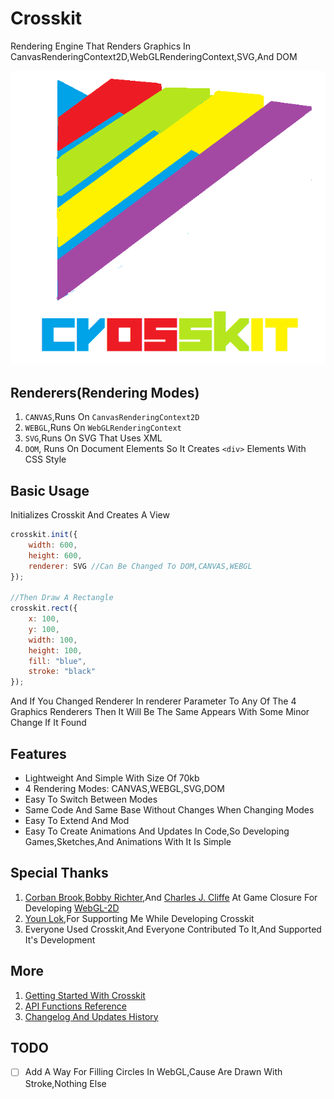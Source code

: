 # Crosskit
Rendering Engine That Renders Graphics In CanvasRenderingContext2D,WebGLRenderingContext,SVG,And DOM

<img src="crosskit_logo_new.png">

## Renderers(Rendering Modes)
1. `CANVAS`,Runs On `CanvasRenderingContext2D`
2. `WEBGL`,Runs On `WebGLRenderingContext`
3. `SVG`,Runs On SVG That Uses XML
4. `DOM`, Runs On Document Elements So It Creates `<div>` Elements With CSS Style 

## Basic Usage
Initializes Crosskit And Creates A View
```javascript
crosskit.init({
    width: 600,
    height: 600,
    renderer: SVG //Can Be Changed To DOM,CANVAS,WEBGL
});

//Then Draw A Rectangle
crosskit.rect({
    x: 100,
    y: 100,
    width: 100,
    height: 100,
    fill: "blue",
    stroke: "black"
});
```
And If You Changed Renderer In renderer Parameter To Any Of The 4 Graphics Renderers Then It Will Be The Same Appears With Some Minor Change If It Found

## Features
- Lightweight And Simple With Size Of 70kb
- 4 Rendering Modes: CANVAS,WEBGL,SVG,DOM
- Easy To Switch Between Modes
- Same Code And Same Base Without Changes When Changing Modes
- Easy To Extend And Mod
- Easy To Create Animations And Updates In Code,So Developing Games,Sketches,And Animations  With It Is Simple

## Special Thanks
1. [Corban Brook](http://twitter.com/corban),[Bobby Richter](http://twitter.com/secretrobotron),And [Charles J. Cliffe](http://twitter.com/ccliffe) At Game Closure For Developing [WebGL-2D](https://github.com/gameclosure/webgl-2d)
2. [Youn Lok](https://github.com/younlok),For Supporting Me While Developing Crosskit
3. Everyone Used Crosskit,And Everyone Contributed To It,And Supported It's Development

## More
1. [Getting Started With Crosskit](https://github.com/Rabios/Crosskit/blob/master/getting_started.md)
2. [API Functions Reference](https://github.com/Rabios/Crosskit/blob/master/crosskit_api.md)
3. [Changelog And Updates History](https://github.com/Rabios/Crosskit/blob/master/changelog.md)

## TODO
- [ ] Add A Way For Filling Circles In WebGL,Cause Are Drawn With Stroke,Nothing Else		
